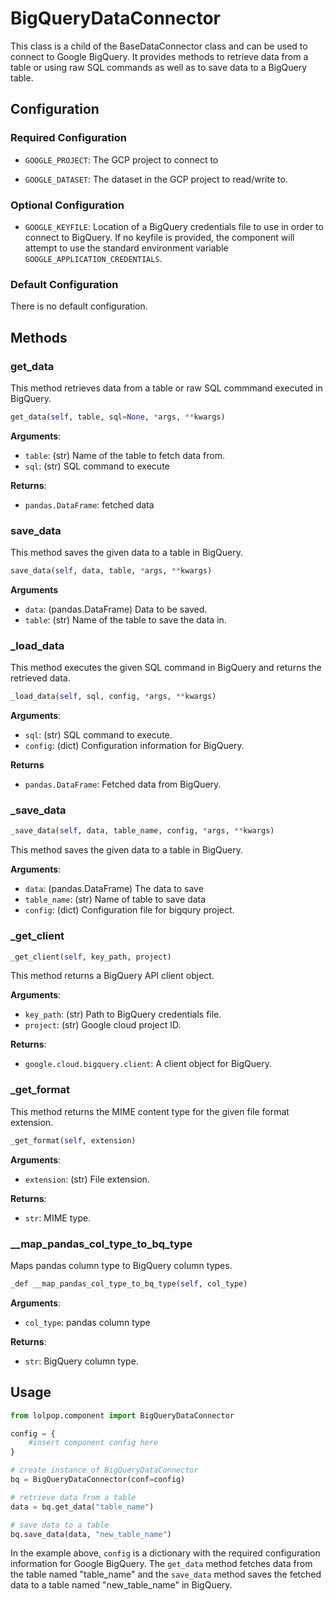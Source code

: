 # BigQueryDataConnector

This class is a child of the BaseDataConnector class and can be used to connect to Google BigQuery. It provides methods to retrieve data from a table or using raw SQL commands as well as to save data to a BigQuery table.

## Configuration 

### Required Configuration

- `GOOGLE_PROJECT`: The GCP project to connect to 

- `GOOGLE_DATASET`: The dataset in the GCP project to read/write to. 

### Optional Configuration 

- `GOOGLE_KEYFILE`: Location of a BigQuery credentials file to use in order to connect to BigQuery. If no keyfile is provided, the component will attempt to use the standard environment variable `GOOGLE_APPLICATION_CREDENTIALS`. 

### Default Configuration 
There is no default configuration. 

## Methods

### get_data 

This method retrieves data from a table or raw SQL commmand executed in BigQuery. 

```python 
get_data(self, table, sql=None, *args, **kwargs)
```

**Arguments**:

- `table`: (str) Name of the table to fetch data from.
- `sql`: (str) SQL command to execute

**Returns**:

- `pandas.DataFrame`: fetched data

### save_data 

This method saves the given data to a table in BigQuery.

```python 
save_data(self, data, table, *args, **kwargs)
```

**Arguments**

- `data`: (pandas.DataFrame) Data to be saved.
- `table`: (str) Name of the table to save the data in.

### _load_data 

This method executes the given SQL command in BigQuery and returns the retrieved data. 

```python 
_load_data(self, sql, config, *args, **kwargs)
```
**Arguments**:

- `sql`: (str) SQL command to execute.
- `config`: (dict) Configuration information for BigQuery.

**Returns**

- `pandas.DataFrame`: Fetched data from BigQuery.

### _save_data

```python 
_save_data(self, data, table_name, config, *args, **kwargs)
```

This method saves the given data to a table in BigQuery. 

 **Arguments**:

- `data`: (pandas.DataFrame) The data to save
- `table_name`: (str) Name of table to save data
- `config`: (dict) Configuration file for bigqury project.

### _get_client

```python 
_get_client(self, key_path, project)
```

This method returns a BigQuery API client object.

**Arguments**:

- `key_path`: (str) Path to BigQuery credentials file.
- `project`: (str) Google cloud project ID.

**Returns**:

- `google.cloud.bigquery.client`: A client object for BigQuery.
### _get_format 

This method returns the MIME content type for the given file format extension.

```python
_get_format(self, extension)
```
**Arguments**:

- `extension`: (str) File extension.

**Returns**:

- `str`: MIME type.

### __map_pandas_col_type_to_bq_type

Maps pandas column type to BigQuery column types. 

```python
_def __map_pandas_col_type_to_bq_type(self, col_type)
```

**Arguments**:

- `col_type`: pandas column type

**Returns**:

- `str`: BigQuery column type.


## **Usage**

```python
from lolpop.component import BigQueryDataConnector 

config = { 
    #insert component config here
}

# create instance of BigQueryDataConnector
bq = BigQueryDataConnector(conf=config)

# retrieve data from a table
data = bq.get_data("table_name")

# save data to a table
bq.save_data(data, "new_table_name")
```

In the example above, `config` is a dictionary with the required configuration information for Google BigQuery. The `get_data` method fetches data from the table named "table_name" and the `save_data` method saves the fetched data to a table named "new_table_name" in BigQuery.